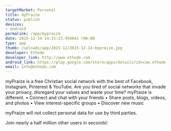 ```yaml
--- 
targetMarket: Personal
title: myPraize
status: publish
devices: 
- android
permalink: /app/mypraize
date: 2015-12-14 14:15:13.956041 +00:00
type: app
thumb: /uploads/app/2015-12/2015-12-14-mypraize.jpg
developer: Ethode
developer_link: http://www.ethode.com
android_link: https://play.google.com/store/apps/details?id=com.ethode.myPraize
email: info@ethode.com
---
```


myPraize is a free Christian social network with the best of Facebook, Instagram, Pinterest & YouTube. Are you tired of social networks that invade your privacy, disregard your values and waste your time? myPraize is different.
• Connect and chat with your friends
• Share posts, blogs, videos, and photos
• View interest-specific groups
• Discover new music

myPraize will not collect personal data for use by third parties.

Join nearly a half million other users in seconds!
